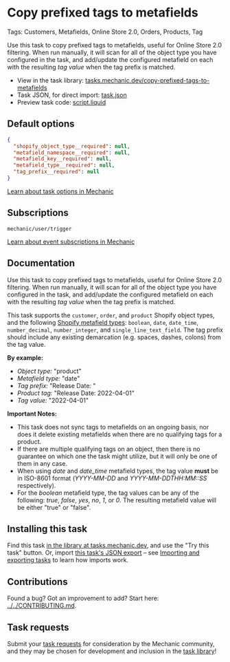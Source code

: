 # Copy prefixed tags to metafields

Tags: Customers, Metafields, Online Store 2.0, Orders, Products, Tag

Use this task to copy prefixed tags to metafields, useful for Online Store 2.0 filtering. When run manually, it will scan for all of the object type you have configured in the task, and add/update the configured metafield on each with the resulting *tag value* when the tag prefix is matched.

* View in the task library: [tasks.mechanic.dev/copy-prefixed-tags-to-metafields](https://tasks.mechanic.dev/copy-prefixed-tags-to-metafields)
* Task JSON, for direct import: [task.json](../../tasks/copy-prefixed-tags-to-metafields.json)
* Preview task code: [script.liquid](./script.liquid)

## Default options

```json
{
  "shopify_object_type__required": null,
  "metafield_namespace__required": null,
  "metafield_key__required": null,
  "metafield_type__required": null,
  "tag_prefix__required": null
}
```

[Learn about task options in Mechanic](https://learn.mechanic.dev/core/tasks/options)

## Subscriptions

```liquid
mechanic/user/trigger
```

[Learn about event subscriptions in Mechanic](https://learn.mechanic.dev/core/tasks/subscriptions)

## Documentation

Use this task to copy prefixed tags to metafields, useful for Online Store 2.0 filtering. When run manually, it will scan for all of the object type you have configured in the task, and add/update the configured metafield on each with the resulting *tag value* when the tag prefix is matched.

This task supports the `customer`, `order`, and `product` Shopify object types, and the following [Shopify metafield types](https://shopify.dev/apps/metafields/definitions/types): `boolean`, `date`, `date_time`, `number_decimal`, `number_integer`, and `single_line_text_field`. The tag prefix should include any existing demarcation (e.g. spaces, dashes, colons) from the tag value.

__By example:__
- *Object type:* "product"
- *Metafield type:* "date"
- *Tag prefix:* "Release Date: "
- *Product tag:* "Release Date: 2022-04-01"
- *Tag value:* "2022-04-01"

__Important Notes:__
- This task does not sync tags to metafields on an ongoing basis, nor does it delete existing metafields when there are no qualifying tags for a product.
- If there are multiple qualifying tags on an object, then there is no guarantee on which one the task might utilize, but it will only be one of them in any case.
- When using *date* and *date_time* metafield types, the tag value __must__ be in ISO-8601 format (*YYYY-MM-DD* and *YYYY-MM-DDTHH:MM::SS* respectively).
- For the *boolean* metafield type, the tag values can be any of the following: *true*, *false*, *yes*, *no*, *1*, or *0*. The resulting metafield value will be either "true" or "false".

## Installing this task

Find this task [in the library at tasks.mechanic.dev](https://tasks.mechanic.dev/copy-prefixed-tags-to-metafields), and use the "Try this task" button. Or, import [this task's JSON export](../../tasks/copy-prefixed-tags-to-metafields.json) – see [Importing and exporting tasks](https://learn.mechanic.dev/core/tasks/import-and-export) to learn how imports work.

## Contributions

Found a bug? Got an improvement to add? Start here: [../../CONTRIBUTING.md](../../CONTRIBUTING.md).

## Task requests

Submit your [task requests](https://mechanic.canny.io/task-requests) for consideration by the Mechanic community, and they may be chosen for development and inclusion in the [task library](https://tasks.mechanic.dev/)!
